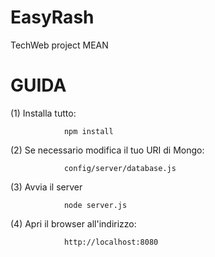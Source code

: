 # EasyRash
TechWeb project MEAN

# GUIDA

(1) Installa tutto:

                npm install


(2) Se necessario modifica il tuo URI di Mongo:

                config/server/database.js


(3) Avvia il server

                node server.js


(4) Apri il browser all'indirizzo:

                http://localhost:8080

